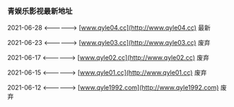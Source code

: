 ### 青娱乐影视最新地址


2021-06-28 <------> [www.qyle04.cc](http://www.qyle04.cc) 最新

2021-06-23 <------> [www.qyle03.cc](http://www.qyle03.cc) 废弃

2021-06-17 <------> [www.qyle02.cc](http://www.qyle02.cc) 废弃

2021-06-15 <------> [www.qyle01.cc](http://www.qyle01.cc) 废弃

2021-06-12 <------> [www.qyle1992.com](http://www.qyle1992.com) 废弃

